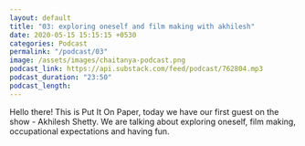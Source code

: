 ```yaml
---
layout: default
title: "03: exploring oneself and film making with akhilesh"
date: 2020-05-15 15:15:15 +0530
categories: Podcast
permalink: "/podcast/03"
image: /assets/images/chaitanya-podcast.png
podcast_link: https://api.substack.com/feed/podcast/762804.mp3
podcast_duration: "23:50"
podcast_length:
---
```

Hello there! This is Put It On Paper, today we have our first guest on the show - Akhilesh Shetty. We are talking about exploring oneself, film making, occupational expectations and having fun.